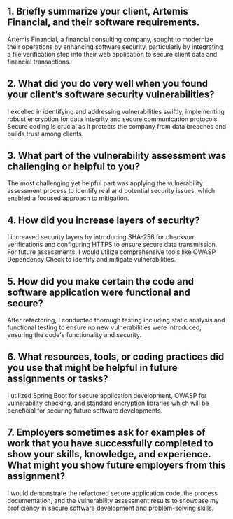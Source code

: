 ## 1. Briefly summarize your client, Artemis Financial, and their software requirements.
Artemis Financial, a financial consulting company, sought to modernize their operations by enhancing software security, particularly by integrating a file verification step into their web application to secure client data and financial transactions.

## 2. What did you do very well when you found your client’s software security vulnerabilities?
I excelled in identifying and addressing vulnerabilities swiftly, implementing robust encryption for data integrity and secure communication protocols. Secure coding is crucial as it protects the company from data breaches and builds trust among clients.

## 3. What part of the vulnerability assessment was challenging or helpful to you?
The most challenging yet helpful part was applying the vulnerability assessment process to identify real and potential security issues, which enabled a focused approach to mitigation.

## 4. How did you increase layers of security?
I increased security layers by introducing SHA-256 for checksum verifications and configuring HTTPS to ensure secure data transmission. For future assessments, I would utilize comprehensive tools like OWASP Dependency Check to identify and mitigate vulnerabilities.

## 5. How did you make certain the code and software application were functional and secure?
After refactoring, I conducted thorough testing including static analysis and functional testing to ensure no new vulnerabilities were introduced, ensuring the code's functionality and security.

## 6. What resources, tools, or coding practices did you use that might be helpful in future assignments or tasks?
I utilized Spring Boot for secure application development, OWASP for vulnerability checking, and standard encryption libraries which will be beneficial for securing future software developments.

## 7. Employers sometimes ask for examples of work that you have successfully completed to show your skills, knowledge, and experience. What might you show future employers from this assignment?
I would demonstrate the refactored secure application code, the process documentation, and the vulnerability assessment results to showcase my proficiency in secure software development and problem-solving skills.
